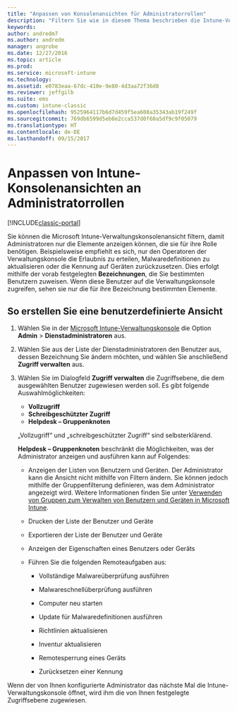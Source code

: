 ```yaml
---
title: "Anpassen von Konsolenansichten für Administratorrollen"
description: "Filtern Sie wie in diesem Thema beschrieben die Intune-Verwaltungskonsolenansicht, damit Administratoren nur die Elemente anzeigen können, die sie für ihre Rolle benötigen."
keywords: 
author: andredm7
ms.author: andredm
manager: angrobe
ms.date: 12/27/2016
ms.topic: article
ms.prod: 
ms.service: microsoft-intune
ms.technology: 
ms.assetid: e0783eaa-67dc-410e-9e80-4d3aa72f36d8
ms.reviewer: jeffgilb
ms.suite: ems
ms.custom: intune-classic
ms.openlocfilehash: 9525964117b6d7d459f5ea608a35343ab19f249f
ms.sourcegitcommit: 769db6599d5eb0e2cca537d0f60a5df9c9f05079
ms.translationtype: HT
ms.contentlocale: de-DE
ms.lasthandoff: 09/15/2017
---
```

# <a name="customize-intune-console-views-according-to-admin-roles"></a>Anpassen von Intune-Konsolenansichten an Administratorrollen

[!INCLUDE[classic-portal](../includes/classic-portal.md)]

Sie können die Microsoft Intune-Verwaltungskonsolenansicht filtern, damit Administratoren nur die Elemente anzeigen können, die sie für ihre Rolle benötigen. Beispielsweise empfiehlt es sich, nur den Operatoren der Verwaltungskonsole die Erlaubnis zu erteilen, Malwaredefinitionen zu aktualisieren oder die Kennung auf Geräten zurückzusetzen. Dies erfolgt mithilfe der vorab festgelegten **Bezeichnungen**, die Sie bestimmten Benutzern zuweisen. Wenn diese Benutzer auf die Verwaltungskonsole zugreifen, sehen sie nur die für ihre Bezeichnung bestimmten Elemente.

## <a name="to-create-a-custom-view"></a>So erstellen Sie eine benutzerdefinierte Ansicht

1.  Wählen Sie in der [Microsoft Intune-Verwaltungskonsole](https://manage.microsoft.com) die Option **Admin** &gt; **Dienstadministratoren** aus.

2.  Wählen Sie aus der Liste der Dienstadministratoren den Benutzer aus, dessen Bezeichnung Sie ändern möchten, und wählen Sie anschließend **Zugriff verwalten** aus.

3.  Wählen Sie im Dialogfeld **Zugriff verwalten** die Zugriffsebene, die dem ausgewählten Benutzer zugewiesen werden soll. Es gibt folgende Auswahlmöglichkeiten:

    -   **Vollzugriff**
    -   **Schreibgeschützter Zugriff**
    -   **Helpdesk – Gruppenknoten**

    „Vollzugriff“ und „schreibgeschützter Zugriff“ sind selbsterklärend. <!--- **Helpdesk - Groups Node** allows users to choose from one of the following designations that provide custom levels of access to the Intune admin console:--->

    **Helpdesk – Gruppenknoten** beschränkt die Möglichkeiten, was der Administrator anzeigen und ausführen kann auf Folgendes:

    -   Anzeigen der Listen von Benutzern und Geräten. Der Administrator kann die Ansicht nicht mithilfe von Filtern ändern. Sie können jedoch mithilfe der Gruppenfilterung definieren, was dem Administrator angezeigt wird. Weitere Informationen finden Sie unter [Verwenden von Gruppen zum Verwalten von Benutzern und Geräten in Microsoft Intune](use-groups-to-manage-users-and-devices-with-microsoft-intune.md).

    -   Drucken der Liste der Benutzer und Geräte

    -   Exportieren der Liste der Benutzer und Geräte

    -   Anzeigen der Eigenschaften eines Benutzers oder Geräts

    -   Führen Sie die folgenden Remoteaufgaben aus:

        -   Vollständige Malwareüberprüfung ausführen

        -   Malwareschnellüberprüfung ausführen

        -   Computer neu starten

        -   Update für Malwaredefinitionen ausführen

        -   Richtlinien aktualisieren

        -   Inventur aktualisieren

        -   Remotesperrung eines Geräts

        -   Zurücksetzen einer Kennung

Wenn der von Ihnen konfigurierte Administrator das nächste Mal die Intune-Verwaltungskonsole öffnet, wird ihm die von Ihnen festgelegte Zugriffsebene zugewiesen.
